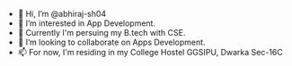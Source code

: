 - 👋 Hi, I’m @abhiraj-sh04
- 👀 I’m interested in App Development.
- 🌱 Currently I'm persuing my B.tech with CSE.
- 💞️ I’m looking to collaborate on Apps Development.
- 📫 For now, I'm residing in my College Hostel GGSIPU, Dwarka Sec-16C

<!---
furious-abhi04/furious-abhi04 is a ✨ special ✨ repository because its `README.md` (this file) appears on your GitHub profile.
You can click the Preview link to take a look at your changes.
--->
